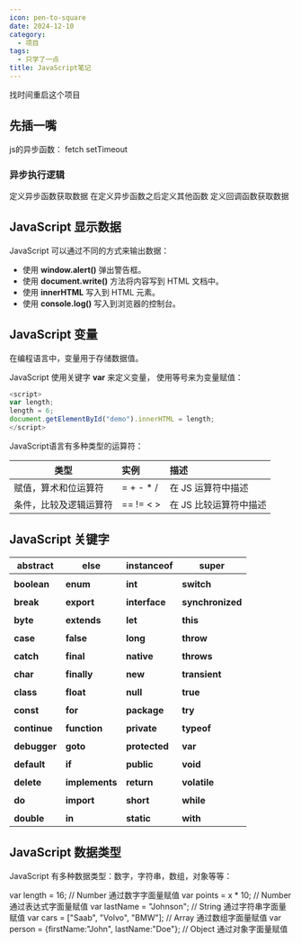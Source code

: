 ```yaml
---
icon: pen-to-square
date: 2024-12-10
category:
  - 项目
tags:
  - 只学了一点
title: JavaScript笔记
---
```

找时间重启这个项目

## 先插一嘴
js的异步函数：
fetch 
setTimeout
### 异步执行逻辑
定义异步函数获取数据
在定义异步函数之后定义其他函数
定义回调函数获取数据
## JavaScript 显示数据

JavaScript 可以通过不同的方式来输出数据：

- 使用 **window.alert()** 弹出警告框。
- 使用 **document.write()** 方法将内容写到 HTML 文档中。
- 使用 **innerHTML** 写入到 HTML 元素。
- 使用 **console.log()** 写入到浏览器的控制台。

## JavaScript 变量

在编程语言中，变量用于存储数据值。

JavaScript 使用关键字 **var** 来定义变量， 使用等号来为变量赋值：

```js
<script>
var length;
length = 6;
document.getElementById("demo").innerHTML = length;
</script>
```

JavaScript语言有多种类型的运算符：

| 类型          | 实例        | 描述            |
| ----------- | :-------- | :------------ |
| 赋值，算术和位运算符  | = + - * / | 在 JS 运算符中描述   |
| 条件，比较及逻辑运算符 | == != < > | 在 JS 比较运算符中描述 |

## JavaScript 关键字

| **abstract** | **else**       | **instanceof** | **super**        |
| ------------ | -------------- | -------------- | ---------------- |
|              |                |                |                  |
| **boolean**  | **enum**       | **int**        | **switch**       |
|              |                |                |                  |
| **break**    | **export**     | **interface**  | **synchronized** |
|              |                |                |                  |
| **byte**     | **extends**    | **let**        | **this**         |
|              |                |                |                  |
| **case**     | **false**      | **long**       | **throw**        |
|              |                |                |                  |
| **catch**    | **final**      | **native**     | **throws**       |
|              |                |                |                  |
| **char**     | **finally**    | **new**        | **transient**    |
|              |                |                |                  |
| **class**    | **float**      | **null**       | **true**         |
|              |                |                |                  |
| **const**    | **for**        | **package**    | **try**          |
|              |                |                |                  |
| **continue** | **function**   | **private**    | **typeof**       |
|              |                |                |                  |
| **debugger** | **goto**       | **protected**  | **var**          |
|              |                |                |                  |
| **default**  | **if**         | **public**     | **void**         |
|              |                |                |                  |
| **delete**   | **implements** | **return**     | **volatile**     |
|              |                |                |                  |
| **do**       | **import**     | **short**      | **while**        |
|              |                |                |                  |
| **double**   | **in**         | **static**     | **with**         |

## JavaScript 数据类型

JavaScript 有多种数据类型：数字，字符串，数组，对象等等：

var length = 16;                  // Number 通过数字字面量赋值
var points = x * 10;               // Number 通过表达式字面量赋值
var lastName = "Johnson";             // String 通过字符串字面量赋值
var cars = ["Saab", "Volvo", "BMW"];       // Array 通过数组字面量赋值
var person = {firstName:"John", lastName:"Doe"}; // Object 通过对象字面量赋值